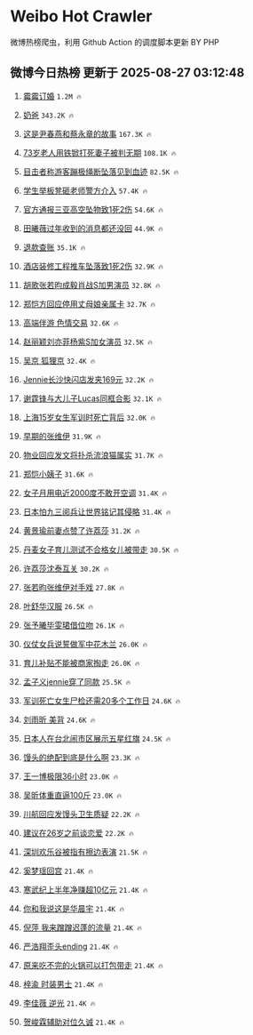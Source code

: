 # Weibo Hot Crawler 



微博热榜爬虫，利用 Github Action 的调度脚本更新 BY PHP 


## 微博今日热榜 更新于 2025-08-27 03:12:48 
1. [霉霉订婚](https://s.weibo.com/weibo?q=%E9%9C%89%E9%9C%89%E8%AE%A2%E5%A9%9A&t=31&band_rank=1&Refer=top) `1.2M 🔥` 

1. [奶爸](https://s.weibo.com/weibo?q=%E5%A5%B6%E7%88%B8&t=31&band_rank=2&Refer=top) `343.2K 🔥` 

1. [这是尹春燕和蔡永章的故事](https://s.weibo.com/weibo?q=%23%E8%BF%99%E6%98%AF%E5%B0%B9%E6%98%A5%E7%87%95%E5%92%8C%E8%94%A1%E6%B0%B8%E7%AB%A0%E7%9A%84%E6%95%85%E4%BA%8B%23&t=31&band_rank=3&Refer=top) `167.3K 🔥` 

1. [73岁老人用铁锨打死妻子被判无期](https://s.weibo.com/weibo?q=%2373%E5%B2%81%E8%80%81%E4%BA%BA%E7%94%A8%E9%93%81%E9%94%A8%E6%89%93%E6%AD%BB%E5%A6%BB%E5%AD%90%E8%A2%AB%E5%88%A4%E6%97%A0%E6%9C%9F%23&t=31&band_rank=4&Refer=top) `108.1K 🔥` 

1. [目击者称游客蹦极绳断坠落见到血迹](https://s.weibo.com/weibo?q=%23%E7%9B%AE%E5%87%BB%E8%80%85%E7%A7%B0%E6%B8%B8%E5%AE%A2%E8%B9%A6%E6%9E%81%E7%BB%B3%E6%96%AD%E5%9D%A0%E8%90%BD%E8%A7%81%E5%88%B0%E8%A1%80%E8%BF%B9%23&t=31&band_rank=5&Refer=top) `82.5K 🔥` 

1. [学生举板凳砸老师警方介入](https://s.weibo.com/weibo?q=%23%E5%AD%A6%E7%94%9F%E4%B8%BE%E6%9D%BF%E5%87%B3%E7%A0%B8%E8%80%81%E5%B8%88%E8%AD%A6%E6%96%B9%E4%BB%8B%E5%85%A5%23&t=31&band_rank=6&Refer=top) `57.4K 🔥` 

1. [官方通报三亚高空坠物致1死2伤](https://s.weibo.com/weibo?q=%23%E5%AE%98%E6%96%B9%E9%80%9A%E6%8A%A5%E4%B8%89%E4%BA%9A%E9%AB%98%E7%A9%BA%E5%9D%A0%E7%89%A9%E8%87%B41%E6%AD%BB2%E4%BC%A4%23&t=31&band_rank=7&Refer=top) `54.6K 🔥` 

1. [田曦薇过年收到的消息都还没回](https://s.weibo.com/weibo?q=%E7%94%B0%E6%9B%A6%E8%96%87%E8%BF%87%E5%B9%B4%E6%94%B6%E5%88%B0%E7%9A%84%E6%B6%88%E6%81%AF%E9%83%BD%E8%BF%98%E6%B2%A1%E5%9B%9E&t=31&band_rank=8&Refer=top) `44.9K 🔥` 

1. [退款查账](https://s.weibo.com/weibo?q=%23%E9%80%80%E6%AC%BE%E6%9F%A5%E8%B4%A6%23&t=31&band_rank=9&Refer=top) `35.1K 🔥` 

1. [酒店装修工程推车坠落致1死2伤](https://s.weibo.com/weibo?q=%23%E9%85%92%E5%BA%97%E8%A3%85%E4%BF%AE%E5%B7%A5%E7%A8%8B%E6%8E%A8%E8%BD%A6%E5%9D%A0%E8%90%BD%E8%87%B41%E6%AD%BB2%E4%BC%A4%23&t=31&band_rank=10&Refer=top) `32.9K 🔥` 

1. [胡歌张若昀成毅肖战S加男演员](https://s.weibo.com/weibo?q=%23%E8%83%A1%E6%AD%8C%E5%BC%A0%E8%8B%A5%E6%98%80%E6%88%90%E6%AF%85%E8%82%96%E6%88%98S%E5%8A%A0%E7%94%B7%E6%BC%94%E5%91%98%23&t=31&band_rank=11&Refer=top) `32.8K 🔥` 

1. [郑恺方回应停用丈母娘亲属卡](https://s.weibo.com/weibo?q=%23%E9%83%91%E6%81%BA%E6%96%B9%E5%9B%9E%E5%BA%94%E5%81%9C%E7%94%A8%E4%B8%88%E6%AF%8D%E5%A8%98%E4%BA%B2%E5%B1%9E%E5%8D%A1%23&t=31&band_rank=12&Refer=top) `32.7K 🔥` 

1. [高端伴游 色情交易](https://s.weibo.com/weibo?q=%E9%AB%98%E7%AB%AF%E4%BC%B4%E6%B8%B8%20%E8%89%B2%E6%83%85%E4%BA%A4%E6%98%93&t=31&band_rank=13&Refer=top) `32.6K 🔥` 

1. [赵丽颖刘亦菲杨紫S加女演员](https://s.weibo.com/weibo?q=%23%E8%B5%B5%E4%B8%BD%E9%A2%96%E5%88%98%E4%BA%A6%E8%8F%B2%E6%9D%A8%E7%B4%ABS%E5%8A%A0%E5%A5%B3%E6%BC%94%E5%91%98%23&t=31&band_rank=14&Refer=top) `32.5K 🔥` 

1. [吴京 狐狸京](https://s.weibo.com/weibo?q=%E5%90%B4%E4%BA%AC%20%E7%8B%90%E7%8B%B8%E4%BA%AC&t=31&band_rank=15&Refer=top) `32.4K 🔥` 

1. [Jennie长沙快闪店发夹169元](https://s.weibo.com/weibo?q=%23Jennie%E9%95%BF%E6%B2%99%E5%BF%AB%E9%97%AA%E5%BA%97%E5%8F%91%E5%A4%B9169%E5%85%83%23&t=31&band_rank=16&Refer=top) `32.2K 🔥` 

1. [谢霆锋与大儿子Lucas同框合影](https://s.weibo.com/weibo?q=%E8%B0%A2%E9%9C%86%E9%94%8B%E4%B8%8E%E5%A4%A7%E5%84%BF%E5%AD%90Lucas%E5%90%8C%E6%A1%86%E5%90%88%E5%BD%B1&t=31&band_rank=17&Refer=top) `32.1K 🔥` 

1. [上海15岁女生军训时死亡背后](https://s.weibo.com/weibo?q=%23%E4%B8%8A%E6%B5%B715%E5%B2%81%E5%A5%B3%E7%94%9F%E5%86%9B%E8%AE%AD%E6%97%B6%E6%AD%BB%E4%BA%A1%E8%83%8C%E5%90%8E%23&t=31&band_rank=18&Refer=top) `32.0K 🔥` 

1. [早期的张维伊](https://s.weibo.com/weibo?q=%23%E6%97%A9%E6%9C%9F%E7%9A%84%E5%BC%A0%E7%BB%B4%E4%BC%8A%23&t=31&band_rank=19&Refer=top) `31.9K 🔥` 

1. [物业回应发文将扑杀流浪猫属实](https://s.weibo.com/weibo?q=%23%E7%89%A9%E4%B8%9A%E5%9B%9E%E5%BA%94%E5%8F%91%E6%96%87%E5%B0%86%E6%89%91%E6%9D%80%E6%B5%81%E6%B5%AA%E7%8C%AB%E5%B1%9E%E5%AE%9E%23&t=31&band_rank=20&Refer=top) `31.7K 🔥` 

1. [郑恺小姨子](https://s.weibo.com/weibo?q=%E9%83%91%E6%81%BA%E5%B0%8F%E5%A7%A8%E5%AD%90&t=31&band_rank=21&Refer=top) `31.6K 🔥` 

1. [女子月用电近2000度不敢开空调](https://s.weibo.com/weibo?q=%23%E5%A5%B3%E5%AD%90%E6%9C%88%E7%94%A8%E7%94%B5%E8%BF%912000%E5%BA%A6%E4%B8%8D%E6%95%A2%E5%BC%80%E7%A9%BA%E8%B0%83%23&t=31&band_rank=22&Refer=top) `31.4K 🔥` 

1. [日本怕九三阅兵让世界铭记其侵略](https://s.weibo.com/weibo?q=%23%E6%97%A5%E6%9C%AC%E6%80%95%E4%B9%9D%E4%B8%89%E9%98%85%E5%85%B5%E8%AE%A9%E4%B8%96%E7%95%8C%E9%93%AD%E8%AE%B0%E5%85%B6%E4%BE%B5%E7%95%A5%23&t=31&band_rank=23&Refer=top) `31.4K 🔥` 

1. [黄景瑜前妻点赞了许荔莎](https://s.weibo.com/weibo?q=%23%E9%BB%84%E6%99%AF%E7%91%9C%E5%89%8D%E5%A6%BB%E7%82%B9%E8%B5%9E%E4%BA%86%E8%AE%B8%E8%8D%94%E8%8E%8E%23&t=31&band_rank=24&Refer=top) `31.2K 🔥` 

1. [丹麦女子育儿测试不合格女儿被带走](https://s.weibo.com/weibo?q=%23%E4%B8%B9%E9%BA%A6%E5%A5%B3%E5%AD%90%E8%82%B2%E5%84%BF%E6%B5%8B%E8%AF%95%E4%B8%8D%E5%90%88%E6%A0%BC%E5%A5%B3%E5%84%BF%E8%A2%AB%E5%B8%A6%E8%B5%B0%23&t=31&band_rank=25&Refer=top) `30.5K 🔥` 

1. [许荔莎沈泰互关](https://s.weibo.com/weibo?q=%E8%AE%B8%E8%8D%94%E8%8E%8E%E6%B2%88%E6%B3%B0%E4%BA%92%E5%85%B3&t=31&band_rank=26&Refer=top) `30.2K 🔥` 

1. [张若昀张维伊对手戏](https://s.weibo.com/weibo?q=%23%E5%BC%A0%E8%8B%A5%E6%98%80%E5%BC%A0%E7%BB%B4%E4%BC%8A%E5%AF%B9%E6%89%8B%E6%88%8F%23&t=31&band_rank=27&Refer=top) `27.8K 🔥` 

1. [叶舒华汉服](https://s.weibo.com/weibo?q=%E5%8F%B6%E8%88%92%E5%8D%8E%E6%B1%89%E6%9C%8D&t=31&band_rank=28&Refer=top) `26.5K 🔥` 

1. [张予曦毕雯珺借位吻](https://s.weibo.com/weibo?q=%E5%BC%A0%E4%BA%88%E6%9B%A6%E6%AF%95%E9%9B%AF%E7%8F%BA%E5%80%9F%E4%BD%8D%E5%90%BB&t=31&band_rank=29&Refer=top) `26.1K 🔥` 

1. [仪仗女兵说誓做军中花木兰](https://s.weibo.com/weibo?q=%23%E4%BB%AA%E4%BB%97%E5%A5%B3%E5%85%B5%E8%AF%B4%E8%AA%93%E5%81%9A%E5%86%9B%E4%B8%AD%E8%8A%B1%E6%9C%A8%E5%85%B0%23&t=31&band_rank=30&Refer=top) `26.0K 🔥` 

1. [育儿补贴不能被商家掏走](https://s.weibo.com/weibo?q=%23%E8%82%B2%E5%84%BF%E8%A1%A5%E8%B4%B4%E4%B8%8D%E8%83%BD%E8%A2%AB%E5%95%86%E5%AE%B6%E6%8E%8F%E8%B5%B0%23&t=31&band_rank=31&Refer=top) `26.0K 🔥` 

1. [孟子义jennie穿了同款](https://s.weibo.com/weibo?q=%23%E5%AD%9F%E5%AD%90%E4%B9%89jennie%E7%A9%BF%E4%BA%86%E5%90%8C%E6%AC%BE%23&t=31&band_rank=32&Refer=top) `25.5K 🔥` 

1. [军训死亡女生尸检还需20多个工作日](https://s.weibo.com/weibo?q=%23%E5%86%9B%E8%AE%AD%E6%AD%BB%E4%BA%A1%E5%A5%B3%E7%94%9F%E5%B0%B8%E6%A3%80%E8%BF%98%E9%9C%8020%E5%A4%9A%E4%B8%AA%E5%B7%A5%E4%BD%9C%E6%97%A5%23&t=31&band_rank=33&Refer=top) `24.6K 🔥` 

1. [刘雨昕 美背](https://s.weibo.com/weibo?q=%E5%88%98%E9%9B%A8%E6%98%95%20%E7%BE%8E%E8%83%8C&t=31&band_rank=34&Refer=top) `24.6K 🔥` 

1. [日本人在台北闹市区展示五星红旗](https://s.weibo.com/weibo?q=%23%E6%97%A5%E6%9C%AC%E4%BA%BA%E5%9C%A8%E5%8F%B0%E5%8C%97%E9%97%B9%E5%B8%82%E5%8C%BA%E5%B1%95%E7%A4%BA%E4%BA%94%E6%98%9F%E7%BA%A2%E6%97%97%23&t=31&band_rank=35&Refer=top) `24.5K 🔥` 

1. [馒头的绝配到底是什么啊](https://s.weibo.com/weibo?q=%23%E9%A6%92%E5%A4%B4%E7%9A%84%E7%BB%9D%E9%85%8D%E5%88%B0%E5%BA%95%E6%98%AF%E4%BB%80%E4%B9%88%E5%95%8A%23&t=31&band_rank=36&Refer=top) `23.3K 🔥` 

1. [王一博极限36小时](https://s.weibo.com/weibo?q=%23%E7%8E%8B%E4%B8%80%E5%8D%9A%E6%9E%81%E9%99%9036%E5%B0%8F%E6%97%B6%23&t=31&band_rank=37&Refer=top) `23.0K 🔥` 

1. [吴昕体重直逼100斤](https://s.weibo.com/weibo?q=%E5%90%B4%E6%98%95%E4%BD%93%E9%87%8D%E7%9B%B4%E9%80%BC100%E6%96%A4&t=31&band_rank=38&Refer=top) `23.0K 🔥` 

1. [川航回应发馒头卫生质疑](https://s.weibo.com/weibo?q=%23%E5%B7%9D%E8%88%AA%E5%9B%9E%E5%BA%94%E5%8F%91%E9%A6%92%E5%A4%B4%E5%8D%AB%E7%94%9F%E8%B4%A8%E7%96%91%23&t=31&band_rank=39&Refer=top) `22.2K 🔥` 

1. [建议在26岁之前谈恋爱](https://s.weibo.com/weibo?q=%E5%BB%BA%E8%AE%AE%E5%9C%A826%E5%B2%81%E4%B9%8B%E5%89%8D%E8%B0%88%E6%81%8B%E7%88%B1&t=31&band_rank=40&Refer=top) `22.2K 🔥` 

1. [深圳欢乐谷被指有擦边表演](https://s.weibo.com/weibo?q=%23%E6%B7%B1%E5%9C%B3%E6%AC%A2%E4%B9%90%E8%B0%B7%E8%A2%AB%E6%8C%87%E6%9C%89%E6%93%A6%E8%BE%B9%E8%A1%A8%E6%BC%94%23&t=31&band_rank=41&Refer=top) `21.5K 🔥` 

1. [奚梦瑶回宫](https://s.weibo.com/weibo?q=%23%E5%A5%9A%E6%A2%A6%E7%91%B6%E5%9B%9E%E5%AE%AB%23&t=31&band_rank=42&Refer=top) `21.4K 🔥` 

1. [寒武纪上半年净赚超10亿元](https://s.weibo.com/weibo?q=%23%E5%AF%92%E6%AD%A6%E7%BA%AA%E4%B8%8A%E5%8D%8A%E5%B9%B4%E5%87%80%E8%B5%9A%E8%B6%8510%E4%BA%BF%E5%85%83%23&t=31&band_rank=43&Refer=top) `21.4K 🔥` 

1. [你和我说这是华晨宇](https://s.weibo.com/weibo?q=%E4%BD%A0%E5%92%8C%E6%88%91%E8%AF%B4%E8%BF%99%E6%98%AF%E5%8D%8E%E6%99%A8%E5%AE%87&t=31&band_rank=44&Refer=top) `21.4K 🔥` 

1. [倪萍 我来蹭蹭迟蓬的流量](https://s.weibo.com/weibo?q=%E5%80%AA%E8%90%8D%20%E6%88%91%E6%9D%A5%E8%B9%AD%E8%B9%AD%E8%BF%9F%E8%93%AC%E7%9A%84%E6%B5%81%E9%87%8F&t=31&band_rank=45&Refer=top) `21.4K 🔥` 

1. [严浩翔歪头ending](https://s.weibo.com/weibo?q=%23%E4%B8%A5%E6%B5%A9%E7%BF%94%E6%AD%AA%E5%A4%B4ending%23&t=31&band_rank=46&Refer=top) `21.4K 🔥` 

1. [原来吃不完的火锅可以打包带走](https://s.weibo.com/weibo?q=%E5%8E%9F%E6%9D%A5%E5%90%83%E4%B8%8D%E5%AE%8C%E7%9A%84%E7%81%AB%E9%94%85%E5%8F%AF%E4%BB%A5%E6%89%93%E5%8C%85%E5%B8%A6%E8%B5%B0&t=31&band_rank=47&Refer=top) `21.4K 🔥` 

1. [梓渝 时装男士](https://s.weibo.com/weibo?q=%E6%A2%93%E6%B8%9D%20%E6%97%B6%E8%A3%85%E7%94%B7%E5%A3%AB&t=31&band_rank=48&Refer=top) `21.4K 🔥` 

1. [李佳薇 逆光](https://s.weibo.com/weibo?q=%E6%9D%8E%E4%BD%B3%E8%96%87%20%E9%80%86%E5%85%89&t=31&band_rank=49&Refer=top) `21.4K 🔥` 

1. [贺峻霖辅助对位久诚](https://s.weibo.com/weibo?q=%E8%B4%BA%E5%B3%BB%E9%9C%96%E8%BE%85%E5%8A%A9%E5%AF%B9%E4%BD%8D%E4%B9%85%E8%AF%9A&t=31&band_rank=50&Refer=top) `21.4K 🔥` 

